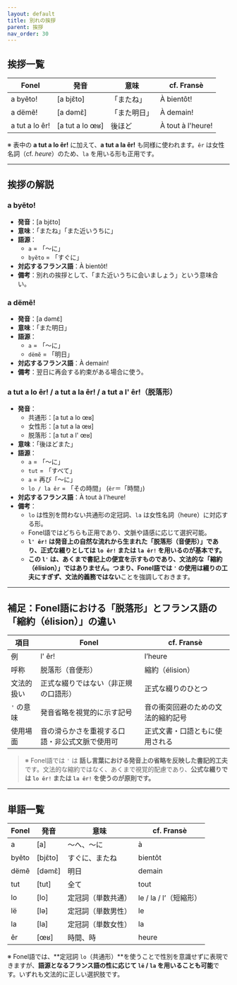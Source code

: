 ```yaml
---
layout: default  
title: 別れの挨拶  
parent: 挨拶  
nav_order: 30  
---
```


## 挨拶一覧

| Fonel                            | 発音             | 意味               | cf. Fransè           |
|----------------------------------|------------------|--------------------|----------------------|
| a byẽto!                         | [a bjɛ̃to]       | 「またね」         | À bientôt!           |
| a dëmẽ!                          | [a dəmɛ̃]        | 「また明日」       | À demain!            |
| a tut a lo êr!                   | [a tut a lo œʁ]  | 後ほど             | À tout à l'heure!    |

※ 表中の **a tut a lo êr!** に加えて、**a tut a la êr!** も同様に使われます。`êr` は女性名詞（cf. *heure*）のため、`la` を用いる形も正用です。

---

## 挨拶の解説

### a byẽto!
- **発音**：[a bjɛ̃to]
- **意味**：「またね」「また近いうちに」
- **語源**：
  - `a` = 「〜に」
  - `byẽto` = 「すぐに」
- **対応するフランス語**：À bientôt!
- **備考**：別れの挨拶として、「また近いうちに会いましょう」という意味合い。

### a dëmẽ!
- **発音**：[a dəmɛ̃]
- **意味**：「また明日」
- **語源**：
  - `a` = 「〜に」
  - `dëmẽ` = 「明日」
- **対応するフランス語**：À demain!
- **備考**：翌日に再会する約束がある場合に使う。

### a tut a lo êr! / a tut a la êr! / a tut a l' êr!（脱落形）
- **発音**：
  - 共通形：[a tut a lo œʁ]
  - 女性形：[a tut a la œʁ]
  - 脱落形：[a tut a l' œʁ]
- **意味**：「後ほどまた」
- **語源**：
  - `a` = 「〜に」
  - `tut` = 「すべて」
  - `a` = 再び「〜に」
  - `lo / la êr` = 「その時間」 (`êr`＝「時間」)
- **対応するフランス語**：À tout à l'heure!
- **備考**：
  - `lo` は性別を問わない共通形の定冠詞、`la` は女性名詞（heure）に対応する形。
  - Fonel語ではどちらも正用であり、文脈や語感に応じて選択可能。
  - **`l' êr!` は発音上の自然な流れから生まれた「脱落形（音便形）」であり、正式な綴りとしては `lo êr!` または `la êr!` を用いるのが基本です。**
  - **この `l'` は、あくまで書記上の便宜を示すものであり、文法的な「縮約（élision）」ではありません。**つまり、Fonel語では `'` の使用は**綴りの工夫にすぎず、文法的義務ではない**ことを強調しておきます。

---

## 補足：Fonel語における「脱落形」とフランス語の「縮約（élision）」の違い

| 項目           | Fonel                                          | cf. Fransè                                 |
|----------------|------------------------------------------------|--------------------------------------------|
| 例             | l' êr!                                         | l’heure                                   |
| 呼称           | 脱落形（音便形）                               | 縮約（élision）                            |
| 文法的扱い     | 正式な綴りではない（非正規の口語形）           | 正式な綴りのひとつ                         |
| `'` の意味     | 発音省略を視覚的に示す記号                     | 音の衝突回避のための文法的縮約記号         |
| 使用場面       | 音の滑らかさを重視する口語・非公式文脈で使用可 | 正式文書・口語ともに使用される             |

> ※ Fonel語では `'` は **話し言葉における発音上の省略を反映した書記的工夫**です。文法的な縮約ではなく、あくまで視覚的配慮であり、**公式な綴りでは `lo êr!` または `la êr!` を使うのが原則です。**

---

## 単語一覧

| Fonel     | 発音      | 意味                | cf. Fransè              |
|-----------|-----------|---------------------|-------------------------|
| a         | [a]       | 〜へ、〜に          | à                       |
| byẽto     | [bjɛ̃to]  | すぐに、またね      | bientôt                 |
| dëmẽ      | [dəmɛ̃]   | 明日                | demain                  |
| tut       | [tut]     | 全て                | tout                    |
| lo        | [lo]      | 定冠詞（単数共通）  | le / la / l’（短縮形） |
| lë        | [lə]      | 定冠詞（単数男性）  | le                      |
| la        | [la]      | 定冠詞（単数女性）  | la                      |
| êr        | [œʁ]      | 時間、時            | heure                   |

※ Fonel語では、**定冠詞 `lo`（共通形）**を使うことで性別を意識せずに表現できますが、**語源となるフランス語の性に応じて `lë` / `la` を用いることも可能**です。いずれも文法的に正しい選択肢です。
